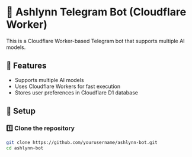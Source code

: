 # 🤖 Ashlynn Telegram Bot (Cloudflare Worker)

This is a Cloudflare Worker-based Telegram bot that supports multiple AI models.

## 🚀 Features
- Supports multiple AI models
- Uses Cloudflare Workers for fast execution
- Stores user preferences in Cloudflare D1 database

## 🔧 Setup

### 1️⃣ Clone the repository
```bash
git clone https://github.com/yourusername/ashlynn-bot.git
cd ashlynn-bot
